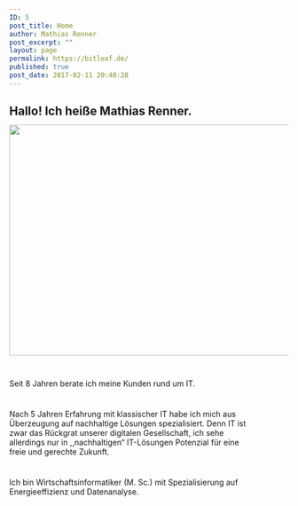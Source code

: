 ```yaml
---
ID: 5
post_title: Home
author: Mathias Renner
post_excerpt: ""
layout: page
permalink: https://bitleaf.de/
published: true
post_date: 2017-02-11 20:40:28
---
```

<h2>Hallo! Ich heiße Mathias Renner.<img class="alignnone wp-image-52 alignright" style="margin-top: 12px" src="https://bitleaf.de/wp-content/uploads/2017/02/vlcsnap-2016-12-29-14h24m08s202-e1486862090589-1024x783.png" alt="" width="546" height="416" /></h2>
<p style="max-width: 444px;padding-top: 24px">Seit 8 Jahren berate ich meine Kunden rund um IT.</p>
<p style="max-width: 444px;padding-top: 24px">Nach 5 Jahren Erfahrung mit klassischer IT habe ich mich aus Überzeugung auf nachhaltige Lösungen spezialisiert. Denn IT ist zwar das Rückgrat unserer digitalen Gesellschaft, ich sehe allerdings nur in ,,nachhaltigen“ IT-Lösungen Potenzial für eine freie und gerechte Zukunft.</p>
<p style="max-width: 444px;padding-top: 24px">Ich bin Wirtschaftsinformatiker (M. Sc.) mit Spezialisierung auf Energieeffizienz und Datenanalyse.</p>
<p style="max-width: 444px;padding-top: 24px">